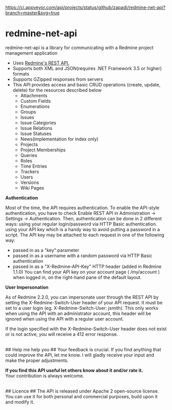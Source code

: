 https://ci.appveyor.com/api/projects/status/github/zapadi/redmine-net-api?branch=master&svg=true
# redmine-net-api

redmine-net-api is a library for communicating with a Redmine project management application

* Uses [Redmine's REST API.](http://www.redmine.org/projects/redmine/wiki/Rest_api/)
* Supports both XML and JSON(requires .NET Framework 3.5 or higher) formats
* Supports GZipped responses from servers
* This API provides access and basic CRUD operations (create, update, delete) for the resources described below
  * Attachments
  * Custom Fields
  * Enumerations  
  * Groups
  * Issues  
  * Issue Categories
  * Issue Relations
  * Issue Statuses
  * News(implementation for index only)
  * Projects
  * Project Memberships
  * Queries  
  * Roles
  * Time Entries
  * Trackers
  * Users
  * Versions
  * Wiki Pages

**Authentication**

Most of the time, the API requires authentication. To enable the API-style authentication, you have to check Enable REST API in Administration -> Settings -> Authentication. Then, authentication can be done in 2 different ways:
using your regular login/password via HTTP Basic authentication.
using your API key which is a handy way to avoid putting a password in a script. The API key may be attached to each request in one of the following way:
  * passed in as a "key" parameter
  * passed in as a username with a random password via HTTP Basic authentication
  * passed in as a "X-Redmine-API-Key" HTTP header (added in Redmine 1.1.0)
You can find your API key on your account page ( /my/account ) when logged in, on the right-hand pane of the default layout.

**User Impersonation**

As of Redmine 2.2.0, you can impersonate user through the REST API by setting the X-Redmine-Switch-User header of your API request. It must be set to a user login (eg. X-Redmine-Switch-User: jsmith). This only works when using the API with an administrator account, this header will be ignored when using the API with a regular user account.

If the login specified with the X-Redmine-Switch-User header does not exist or is not active, you will receive a 412 error response.


<br />
## Help me help you ##
Your feedback is crucial. If you find anything that could improve the API, let me know. I will gladly receive your input and make the proper adjustments.

**If you find this API useful let others know about it and/or rate it.**<br />
Your contribution is always welcome.

<br />
## Licence ##
The API is released under Apache 2 open-source license. You can use it for both personal and commercial purposes, build upon it and modify it.


